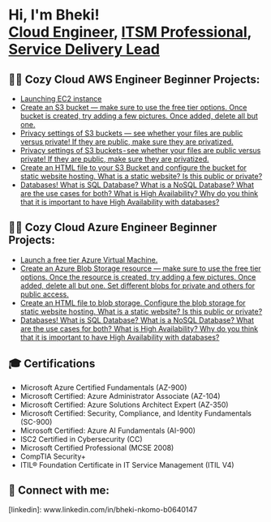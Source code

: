 <h1>Hi, I'm Bheki! <br/><a href="https://github.com/bhekie2k">Cloud Engineer</a>, <a href="[www.linkedin.com/in/bheki-nkomo-b0640147](www.linkedin.com/in/bheki-nkomo-b0640147)/">ITSM Professional</a>, <a href="www.linkedin.com/in/bheki-nkomo-b0640147/">Service Delivery Lead</a>
<h2>👨‍💻 Cozy Cloud AWS Engineer Beginner Projects:</h2>

 - [Launching EC2 instance](https://medium.com/@bhekie2k/launch-an-ec2-instance-in-the-free-tier-65d1480f320f)
 - [Create an S3 bucket — make sure to use the free tier options. Once bucket is created, try adding a few pictures. Once added, delete all but one.](https://medium.com/@bhekie2k/create-an-s3-bucket-make-sure-to-use-the-free-tier-options-07de399deab8)
 - [Privacy settings of S3 buckets — see whether your files are public versus private! If they are public, make sure they are privatized.](https://medium.com/@bhekie2k/privacy-settings-of-s3-buckets-see-whether-your-files-are-public-versus-private-9f8bc5976cf8)
 - [Privacy settings of S3 buckets - see whether your files are public versus private! If they are public, make sure they are privatized.](https://medium.com/@bhekie2k/privacy-settings-of-s3-buckets-see-whether-your-files-are-public-versus-private-3af3bf2338d9)
 - [Create an HTML file to your S3 Bucket and configure the bucket for static website hosting. What is a static website? Is this public or private?](https://medium.com/@bhekie2k/create-an-html-file-to-your-s3-bucket-and-configure-the-bucket-for-static-website-hosting-eb55c91cd6ab)
 - [Databases! What is SQL Database? What is a NoSQL Database? What are the use cases for both? What is High Availability? Why do you think that it is important to have High Availability with databases?](https://medium.com/@bhekie2k/databases-0c38d1aa75fc)

<h2>👨‍💻 Cozy Cloud Azure Engineer Beginner Projects:</h2>

- [Launch a free tier Azure Virtual Machine.](https://medium.com/@bhekie2k/launch-a-free-tier-azure-virtual-machine-ad26bdf0b96e)
- [Create an Azure Blob Storage resource — make sure to use the free tier options. Once the resource is created, try adding a few pictures. Once added, delete all but one. Set different blobs for private and others for public access.](https://medium.com/@bhekie2k/create-an-azure-blob-storage-resource-make-sure-to-use-the-free-tier-options-92a2c50bfa82)
- [Create an HTML file to blob storage. Configure the blob storage for static website hosting. What is a static website? Is this public or private?](https://medium.com/@bhekie2k/create-an-html-file-to-blob-storage-a2ecb8d4fdce)
- [Databases! What is SQL Database? What is a NoSQL Database? What are the use cases for both? What is High Availability? Why do you think that it is important to have High Availability with databases?](https://medium.com/@bhekie2k/databases-0c38d1aa75fc)

<h2>🎓 Certifications</h2>

- Microsoft Azure Certified Fundamentals (AZ-900)
- Microsoft Certified: Azure Administrator Associate (AZ-104)
- Microsoft Certified: Azure Solutions Architect Expert (AZ-350)
- Microsoft Certified: Security, Compliance, and Identity Fundamentals (SC-900)
- Microsoft Certified: Azure AI Fundamentals (AI-900)
- ISC2 Certified in Cybersecurity (CC)
- Microsoft Certified Professional (MCSE 2008)
- CompTIA Security+
- ITIL® Foundation Certificate in IT Service Management (ITIL V4)


<h2> 🤳 Connect with me:</h2>
[linkedin]: www.linkedin.com/in/bheki-nkomo-b0640147

<!--


Here are some ideas to get you started:

- 🔭 I’m currently working on ...
- 🌱 I’m currently learning ...
- 👯 I’m looking to collaborate on ...
- 🤔 I’m looking for help with ...
- 💬 Ask me about ...
- 📫 How to reach me: ...
- 😄 Pronouns: ...
- ⚡ Fun fact: ...
-->
